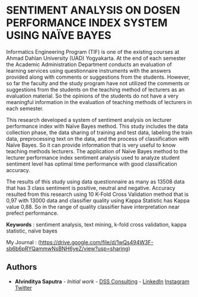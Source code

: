 # SENTIMENT ANALYSIS ON DOSEN PERFORMANCE INDEX SYSTEM USING NAÏVE BAYES

Informatics Engineering Program (TIF) is one of the existing courses at Ahmad Dahlan University
(UAD) Yogyakarta. At the end of each semester the Academic Administration Department conducts an
evaluation of learning services using questionnaire instruments with the answers provided along with
comments or suggestions from the students. However, so far the faculty and the study program have not
utilized the comments or suggestions from the students on the teaching method of lecturers as an evaluation
material. So the opinions of the students do not have a very meaningful information in the evaluation of
teaching methods of lecturers in each semester.

This research developed a system of sentiment analysis on lecturer performance index with Naïve
Bayes method. This study includes the data collection phase, the data sharing of training and test data,
labeling the train data, preprocessing text on the data, and the process of classification with Naïve Bayes.
So it can provide information that is very useful to know teaching methods lecturers. The application of
Naïve Bayes method to the lecturer performance index sentiment analysis used to analyze student sentiment
level has optimal time performance with good classification accuracy.

The results of this study using data questionnaire as many as 13508 data that has 3 class sentiment
is positive, neutral and negative. Accuracy resulted from this research using 10 K-Fold Cross Validation
method that is 0,97 with 13000 data and classifier quality using Kappa Statistic has Kappa value 0,88. So
in the range of quality classifier have interpretation near prefect performance.

__Keywords__ : sentiment analysis, text mining, k-fold cross validation, kappa statistic, naïve bayes


My Journal : (https://drive.google.com/file/d/1wQs494W3F-sb6b6pRYQammwNsBNH6yeZ/view?usp=sharing)

## Authors

* **Alvinditya Saputra** - *Initial work* - [DSS Consulting](https://dssconsulting.id/) - [LinkedIn](https://linkedin.com/in/piinalpin) [Instagram](https://www.instagram.com/piinalpin) [Twitter](https://www.twitter.com/piinalpin)

